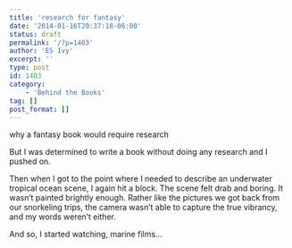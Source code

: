 ```yaml
---
title: 'research for fantasy'
date: '2014-01-16T20:37:18-06:00'
status: draft
permalink: '/?p=1403'
author: 'ES Ivy'
excerpt: ''
type: post
id: 1403
category:
    - 'Behind the Books'
tag: []
post_format: []
---
```

why a fantasy book would require research

But I was determined to write a book without doing any research and I pushed on.

Then when I got to the point where I needed to describe an underwater tropical ocean scene, I again hit a block. The scene felt drab and boring. It wasn’t painted brightly enough. Rather like the pictures we got back from our snorkeling trips, the camera wasn’t able to capture the true vibrancy, and my words weren’t either.

And so, I started watching, marine films…